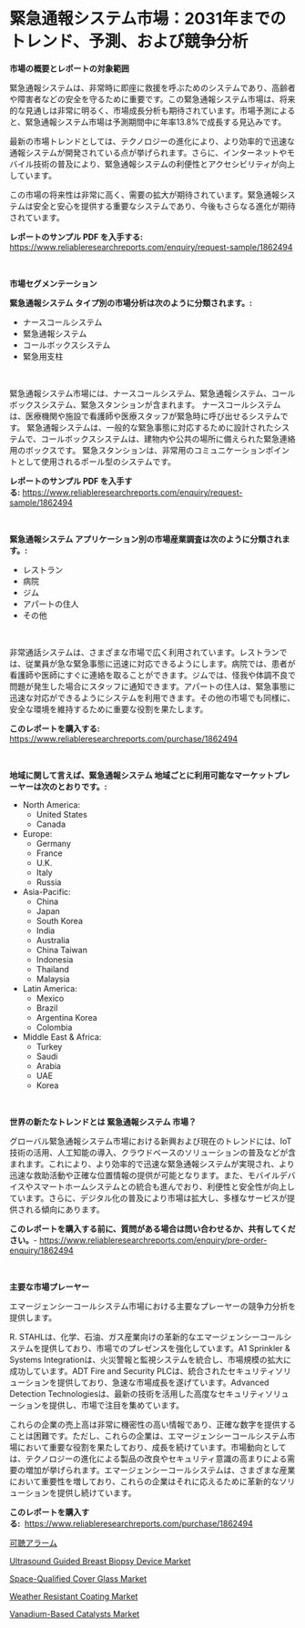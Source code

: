 <p><h1>緊急通報システム市場：2031年までのトレンド、予測、および競争分析</h1></p><p><strong>市場の概要とレポートの対象範囲</strong></p>
<p><p>緊急通報システムは、非常時に即座に救援を呼ぶためのシステムであり、高齢者や障害者などの安全を守るために重要です。この緊急通報システム市場は、将来的な見通しは非常に明るく、市場成長分析も期待されています。市場予測によると、緊急通報システム市場は予測期間中に年率13.8%で成長する見込みです。</p><p>最新の市場トレンドとしては、テクノロジーの進化により、より効率的で迅速な通報システムが開発されている点が挙げられます。さらに、インターネットやモバイル技術の普及により、緊急通報システムの利便性とアクセシビリティが向上しています。</p><p>この市場の将来性は非常に高く、需要の拡大が期待されています。緊急通報システムは安全と安心を提供する重要なシステムであり、今後もさらなる進化が期待されています。</p></p>
<p><strong>レポートのサンプル PDF を入手する:</strong> <a href="https://www.reliableresearchreports.com/enquiry/request-sample/1862494">https://www.reliableresearchreports.com/enquiry/request-sample/1862494</a></p>
<p>&nbsp;</p>
<p><strong>市場セグメンテーション</strong></p>
<p><strong>緊急通報システム タイプ別の市場分析は次のように分類されます。:</strong></p>
<p><ul><li>ナースコールシステム</li><li>緊急通報システム</li><li>コールボックスシステム</li><li>緊急用支柱</li></ul></p>
<p>&nbsp;</p>
<p><p>緊急通報システム市場には、ナースコールシステム、緊急通報システム、コールボックスシステム、緊急スタンションが含まれます。 ナースコールシステムは、医療機関や施設で看護師や医療スタッフが緊急時に呼び出せるシステムです。 緊急通報システムは、一般的な緊急事態に対応するために設計されたシステムで、コールボックスシステムは、建物内や公共の場所に備えられた緊急連絡用のボックスです。 緊急スタンションは、非常用のコミュニケーションポイントとして使用されるポール型のシステムです。</p></p>
<p><strong>レポートのサンプル PDF を入手する:</strong>&nbsp;<a href="https://www.reliableresearchreports.com/enquiry/request-sample/1862494">https://www.reliableresearchreports.com/enquiry/request-sample/1862494</a></p>
<p>&nbsp;</p>
<p><strong> 緊急通報システム アプリケーション別の市場産業調査は次のように分類されます。:</strong></p>
<p><ul><li>レストラン</li><li>病院</li><li>ジム</li><li>アパートの住人</li><li>その他</li></ul></p>
<p>&nbsp;</p>
<p><p>非常通話システムは、さまざまな市場で広く利用されています。レストランでは、従業員が急な緊急事態に迅速に対応できるようにします。病院では、患者が看護師や医師にすぐに連絡を取ることができます。ジムでは、怪我や体調不良で問題が発生した場合にスタッフに通知できます。アパートの住人は、緊急事態に迅速な対応ができるようにシステムを利用できます。その他の市場でも同様に、安全な環境を維持するために重要な役割を果たします。</p></p>
<p><strong>このレポートを購入する:</strong>&nbsp; <a href="https://www.reliableresearchreports.com/purchase/1862494">https://www.reliableresearchreports.com/purchase/1862494</a></p>
<p>&nbsp;</p>
<p><strong>地域に関して言えば、緊急通報システム 地域ごとに利用可能なマーケットプレーヤーは次のとおりです。:</strong></p>
<p><ul>
    <li>
        North America:
        <ul>
            <li>United States</li>
            <li>Canada</li>
        </ul>
    </li>
    <li>
        Europe:
        <ul>
            <li>Germany</li>
            <li>France</li>
            <li>U.K.</li>
            <li>Italy</li>
            <li>Russia</li>
        </ul>
    </li>
    <li>
        Asia-Pacific:
        <ul>
            <li>China</li>
            <li>Japan</li>
            <li>South Korea</li>
            <li>India</li>
            <li>Australia</li>
            <li>China Taiwan</li>
            <li>Indonesia</li>
            <li>Thailand</li>
            <li>Malaysia</li>
        </ul>
    </li>
    <li>
        Latin America:
        <ul>
            <li>Mexico</li>
            <li>Brazil</li>
            <li>Argentina Korea</li>
            <li>Colombia</li>
        </ul>
    </li>
    <li>
        Middle East & Africa:
        <ul>
            <li>Turkey</li>
            <li>Saudi</li>
            <li>Arabia</li>
            <li>UAE</li>
            <li>Korea</li>
        </ul>
    </li>
    </ul></p>
<p>&nbsp;</p>
<p><strong>世界の新たなトレンドとは 緊急通報システム 市場？</strong></p>
<p><p>グローバル緊急通報システム市場における新興および現在のトレンドには、IoT技術の活用、人工知能の導入、クラウドベースのソリューションの普及などが含まれます。これにより、より効率的で迅速な緊急通報システムが実現され、より迅速な救助活動や正確な位置情報の提供が可能となります。また、モバイルデバイスやスマートホームシステムとの統合も進んでおり、利便性と安全性が向上しています。さらに、デジタル化の普及により市場は拡大し、多様なサービスが提供される傾向にあります。</p></p>
<p><strong>このレポートを購入する前に、質問がある場合は問い合わせるか、共有してください。</strong>- <a href="https://www.reliableresearchreports.com/enquiry/pre-order-enquiry/1862494">https://www.reliableresearchreports.com/enquiry/pre-order-enquiry/1862494</a></p>
<p>&nbsp;</p>
<p><strong>主要な市場プレーヤー</strong></p>
<p><p>エマージェンシーコールシステム市場における主要なプレーヤーの競争力分析を提供します。</p><p>R. STAHLは、化学、石油、ガス産業向けの革新的なエマージェンシーコールシステムを提供しており、市場でのプレゼンスを強化しています。A1 Sprinkler & Systems Integrationは、火災警報と監視システムを統合し、市場規模の拡大に成功しています。ADT Fire and Security PLCは、統合されたセキュリティソリューションを提供しており、急速な市場成長を遂げています。Advanced Detection Technologiesは、最新の技術を活用した高度なセキュリティソリューションを提供し、市場で注目を集めています。</p><p>これらの企業の売上高は非常に機密性の高い情報であり、正確な数字を提供することは困難です。ただし、これらの企業は、エマージェンシーコールシステム市場において重要な役割を果たしており、成長を続けています。市場動向としては、テクノロジーの進化による製品の改良やセキュリティ意識の高まりによる需要の増加が挙げられます。エマージェンシーコールシステムは、さまざまな産業において重要性を増しており、これらの企業はそれに応えるために革新的なソリューションを提供し続けています。</p></p>
<p><strong>このレポートを購入する:</strong>&nbsp;&nbsp;<a href="https://www.reliableresearchreports.com/purchase/1862494">https://www.reliableresearchreports.com/purchase/1862494</a></p>
<p><p><a href="https://github.com/zjkmgcs938405/Market-Research-Report-List-1/blob/main/6746213191904.md">可聴アラーム</a></p><p><a href="https://issuu.com/reportprime-2/docs/ultrasound-guided-breast-biopsy-device-market-size">Ultrasound Guided Breast Biopsy Device Market</a></p><p><a href="https://view.publitas.com/reportprime-1/space-qualified-cover-glass-market-research-report-provides-thorough-industry-overview-which-offers-an-in-depth-analysis-of-product-trends-and-new-market-divisions/">Space-Qualified Cover Glass Market</a></p><p><a href="https://github.com/vimar16th/Market-Research-Report-List-3/blob/main/weather-resistant-coating-market.md">Weather Resistant Coating Market</a></p><p><a href="https://view.publitas.com/reportprime-1/global-vanadium-based-catalysts-market-size-and-market-trends-insights-and-projections-from-2023-to-2030/">Vanadium-Based Catalysts Market</a></p></p>